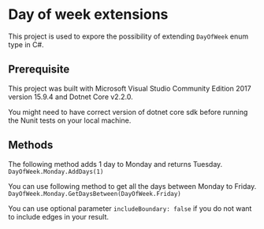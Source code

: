 # Day of week extensions
This project is used to expore the possibility of extending `DayOfWeek` enum type in C#.

## Prerequisite
This project was built with Microsoft Visual Studio Community Edition 2017 version 15.9.4 and Dotnet Core v2.2.0.

You might need to have correct version of dotnet core sdk before running the Nunit tests on your local machine.

## Methods
The following method adds 1 day to Monday and returns Tuesday.
`DayOfWeek.Monday.AddDays(1)`

You can use following method to get all the days between Monday to Friday.
`DayOfWeek.Monday.GetDaysBetween(DayOfWeek.Friday)`

You can use optional parameter `includeBoundary: false` if you do not want to include edges in your result.